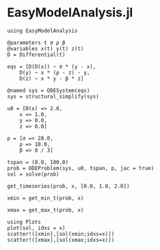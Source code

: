 # EasyModelAnalysis.jl

```@example analysis
using EasyModelAnalysis

@parameters t σ ρ β
@variables x(t) y(t) z(t)
D = Differential(t)

eqs = [D(D(x)) ~ σ * (y - x),
    D(y) ~ x * (ρ - z) - y,
    D(z) ~ x * y - β * z]

@named sys = ODESystem(eqs)
sys = structural_simplify(sys)

u0 = [D(x) => 2.0,
    x => 1.0,
    y => 0.0,
    z => 0.0]

p = [σ => 28.0,
    ρ => 10.0,
    β => 8 / 3]

tspan = (0.0, 100.0)
prob = ODEProblem(sys, u0, tspan, p, jac = true)
sol = solve(prob)
```

```@example analysis
get_timeseries(prob, x, [0.0, 1.0, 2.0])
```

```@example analysis
xmin = get_min_t(prob, x)
```

```@example analysis
xmax = get_max_t(prob, x)
```

```@example analysis
using Plots
plot(sol, idxs = x)
scatter!([xmin],[sol(xmin;idxs=x)])
scatter!([xmax],[sol(xmax;idxs=x)])
```